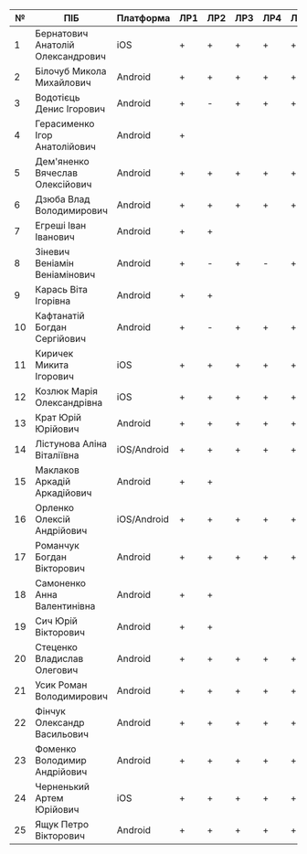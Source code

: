 | №  | ПІБ                               | Платформа |  ЛР1 |  ЛР2 |  ЛР3 | ЛР4 | ЛР5 | ЛР6 | ЛР7 | ЛР8 |  Залік | Github |
|----|-----------------------------------|-----------|------|------|------|-----|-----|-----|-----|-----|-----|--------|
| 1  | Бернатович Анатолій Олександрович | iOS       |  +   |  +   |   +  |  +  |  +  |  +  |  +  |  +  |   A | [GH](https://github.com/TableBooking/ios-client)       |
| 2  | Білочуб Микола Михайлович         | Android   |  +   |  +   |   +  |  +  |  +  |  +  |  +  |  +  |   A | [GH](https://github.com/belochub/upspin-android)       |
| 3  | Водотієць Денис Ігорович          | Android   |  +   |  -   |   +  |  +  |  +  |  +  |  +  |  +  |  A  | [GH](https://github.com/bogdanKaftanatiy/ConquerorApp)       |
| 4  | Герасименко Ігор Анатолійович     | Android   |  +   |      |      |     |     |     |     |     |  E  |  [GH](https://github.com/Igor4204/Messenger)      |
| 5  | Дем'яненко Вячеслав Олексійович   |  Android  |  +   | +    |  +   |  +  |  +  |  +  |  +  |  +  |   B |  [GH](https://github.com/MrVladis1av/EventService)       |
| 6  | Дзюба Влад Володимирович          | Android   |  +   |  +   |   +  |  +  |  +  |  +  |  +  |  +  |  A  | [GH](https://github.com/DzyubSpirit/mobile_course_work)       |
| 7  | Егреші Іван Іванович              | Android   | +    |  +   |      |     |     |     |     |     |  E  | [GH](https://github.com/IvanEh/narratilizator)       |
| 8  | Зіневич Веніамін Веніамінович     | Android   |  +   |  -   |   +  |  -  |  +  |  +  |  +  |  +  |  B  | [GH](https://github.com/mitchsvik/shakalizator)     |
| 9  | Карась Віта Ігорівна              | Android   |  +   |  +   |      |     |     |     |     |     |  E  | [GH](https://github.com/IvanEh/narratilizator)       |
| 10 | Кафтанатій Богдан Сергійович      | Android   |  +   |  -   |  +   |  +  |  +  |  +  |  +  |  +  |  A  | [GH](https://github.com/bogdanKaftanatiy/ConquerorApp)   |
| 11 | Киричек Микита Ігорович           | iOS       |  +   |  +   |  +   |  +  |  +  |  +  |  +  |  +  |  A  | [GH](https://github.com/TableBooking/ios-client)       |
| 12 | Козлюк Марія Олександрівна        | iOS       |  +   |  +   |  +   |  +  |  +  |  +  |  +  |  +  |  A  |  [GH](https://github.com/TableBooking/ios-client)      |
| 13 | Крат Юрій Юрійович                 |  Android  | +    |  +   |   +  |  +  |   + |  +  |  +  |  +  |  A  |  [GH](https://github.com/Romm17/FriendTreasury)      |
| 14 | Лістунова Аліна Віталіївна        | iOS/Android|  +   |  +   |  +   |  +  |  +  |  +  |  +  |  +  |   A | [GH](https://github.com/alindos/divinj)       |
| 15 | Маклаков Аркадій Аркадійович      | Android  |  +   |   +  |      |     |     |     |     |     |   E  |  [GH](https://github.com/AnnaSamonenko/kIs-music-player/)       |
| 16 | Орленко Олексій Андрійович        | iOS/Android|  +   |  +   |  +   |  +  |  +  |  +  |  +  |  +  |   A | [GH](https://github.com/alindos/divinj)       |
| 17 | Романчук Богдан Вікторович         |  Android  | +    |  +   |   +  |  +  |   + |  +  |  +  |  +  |  A  |   [GH](https://github.com/Romm17/FriendTreasury)      |
| 18 | Самоненко Анна Валентинівна       | Android   | +     |  +   |      |     |     |     |     |     |  E  | [GH](https://github.com/AnnaSamonenko/kIs-music-player/)       |
| 19 | Сич Юрій Вікторович               |  Android  | +    |   +  |      |     |     |     |     |     |  E  |  [GH](https://github.com/IvanEh/narratilizator)      |
| 20 | Стеценко Владислав Олегович       |  Android  |  +   | +    |  +   |  +  |  +  |  +  |  +  |  +  |   B |   [GH](https://github.com/MrVladis1av/EventService)      |
| 21 | Усик Роман Володимирович          |  Android  | +    |  +   |   +  |  +  |   + |  +  |  +  |  +  |  A  |  [GH](https://github.com/Romm17/FriendTreasury)      |
| 22 | Фінчук Олександр Васильович       | Android   | +    |  +   |  +   |  +  |  +  |  -  |  +  |  +  |  A  |  [GH](https://github.com/AleksFinch/MostReliableAlarm)      |
| 23 | Фоменко Володимир Андрійович      | Android   | +    | +    |   +  |  +  |  +  |  +  |  +  |  +  |  A  |  [GH](https://github.com/vlfom/WordGraph)      |
| 24 | Черненький Артем Юрійович         |  iOS      |  +   | +    |  +   |  +  |  +  |  +  |  +  |  +  |   A |  [GH](https://github.com/e-since/IdentityShow)         |
| 25 | Ящук Петро Вікторович             |  Android  |  +   | +    |  +   |  +  |  +  |  +  |  +  |  +  |   B |  [GH](https://github.com/MrVladis1av/EventService)       |
